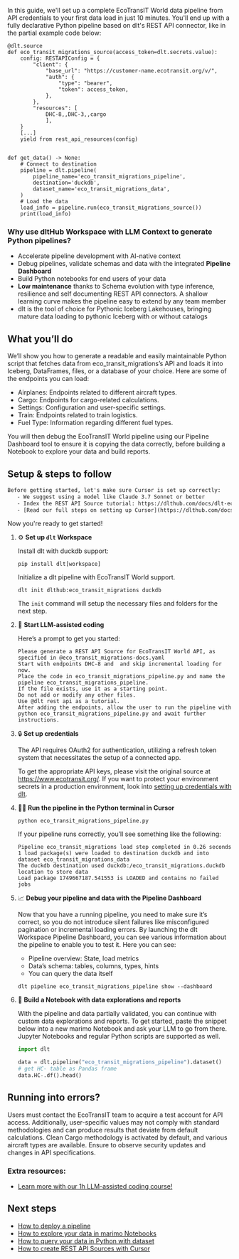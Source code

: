 In this guide, we'll set up a complete EcoTransIT World data pipeline from API credentials to your first data load in just 10 minutes. You'll end up with a fully declarative Python pipeline based on dlt's REST API connector, like in the partial example code below:

```python-outcome
@dlt.source
def eco_transit_migrations_source(access_token=dlt.secrets.value):
    config: RESTAPIConfig = {
        "client": {
            "base_url": "https://customer-name.ecotransit.org/v/",
            "auth": {
                "type": "bearer",
                "token": access_token,
            },
        },
        "resources": [
            DHC-8,,DHC-3,,cargo
            ],
    }
    [...]
    yield from rest_api_resources(config)


def get_data() -> None:
    # Connect to destination
    pipeline = dlt.pipeline(
        pipeline_name='eco_transit_migrations_pipeline',
        destination='duckdb',
        dataset_name='eco_transit_migrations_data', 
    )
    # Load the data
    load_info = pipeline.run(eco_transit_migrations_source())
    print(load_info) 
```

### Why use dltHub Workspace with LLM Context to generate Python pipelines?

- Accelerate pipeline development with AI-native context
- Debug pipelines, validate schemas and data with the integrated **Pipeline Dashboard**
- Build Python notebooks for end users of your data
- **Low maintenance** thanks to Schema evolution with type inference, resilience and self documenting REST API connectors. A shallow learning curve makes the pipeline easy to extend by any team member
- dlt is the tool of choice for Pythonic Iceberg Lakehouses, bringing mature data loading to pythonic Iceberg with or without catalogs

## What you’ll do

We’ll show you how to generate a readable and easily maintainable Python script that fetches data from eco_transit_migrations’s API and loads it into Iceberg, DataFrames, files, or a database of your choice. Here are some of the endpoints you can load:

- Airplanes: Endpoints related to different aircraft types.
- Cargo: Endpoints for cargo-related calculations.
- Settings: Configuration and user-specific settings.
- Train: Endpoints related to train logistics.
- Fuel Type: Information regarding different fuel types.

You will then debug the EcoTransIT World pipeline using our Pipeline Dashboard tool to ensure it is copying the data correctly, before building a Notebook to explore your data and build reports.

## Setup & steps to follow

```default
Before getting started, let's make sure Cursor is set up correctly:
   - We suggest using a model like Claude 3.7 Sonnet or better
   - Index the REST API Source tutorial: https://dlthub.com/docs/dlt-ecosystem/verified-sources/rest_api/ and add it to context as **@dlt rest api**
   - [Read our full steps on setting up Cursor](https://dlthub.com/docs/dlt-ecosystem/llm-tooling/cursor-restapi#23-configuring-cursor-with-documentation)
```

Now you're ready to get started!

1. ⚙️ **Set up `dlt` Workspace**
    
    Install dlt with duckdb support:
    ```shell
    pip install dlt[workspace]
    ```

    Initialize a dlt pipeline with EcoTransIT World support.
    ```shell
    dlt init dlthub:eco_transit_migrations duckdb
    ```

    The `init` command will setup the necessary files and folders for the next step.
    
2. 🤠 **Start LLM-assisted coding**
    
    Here’s a prompt to get you started:
    
    ```prompt
    Please generate a REST API Source for EcoTransIT World API, as specified in @eco_transit_migrations-docs.yaml 
    Start with endpoints DHC-8 and  and skip incremental loading for now. 
    Place the code in eco_transit_migrations_pipeline.py and name the pipeline eco_transit_migrations_pipeline. 
    If the file exists, use it as a starting point. 
    Do not add or modify any other files. 
    Use @dlt rest api as a tutorial. 
    After adding the endpoints, allow the user to run the pipeline with python eco_transit_migrations_pipeline.py and await further instructions.
    ```

    
3. 🔒 **Set up credentials** 
    
    The API requires OAuth2 for authentication, utilizing a refresh token system that necessitates the setup of a connected app.
    
    To get the appropriate API keys, please visit the original source at https://www.ecotransit.org/.
    If you want to protect your environment secrets in a production environment, look into [setting up credentials with dlt](https://dlthub.com/docs/walkthroughs/add_credentials).
    
4. 🏃‍♀️ **Run the pipeline in the Python terminal in Cursor**
    
    ```shell
    python eco_transit_migrations_pipeline.py
    ```
    
    If your pipeline runs correctly, you’ll see something like the following:
    
    ```shell
    Pipeline eco_transit_migrations load step completed in 0.26 seconds
    1 load package(s) were loaded to destination duckdb and into dataset eco_transit_migrations_data
    The duckdb destination used duckdb:/eco_transit_migrations.duckdb location to store data
    Load package 1749667187.541553 is LOADED and contains no failed jobs
    ```
    
5. 📈 **Debug your pipeline and data with the Pipeline Dashboard**

    Now that you have a running pipeline, you need to make sure it’s correct, so you do not introduce silent failures like misconfigured pagination or incremental loading errors. By launching the dlt Workspace Pipeline Dashboard, you can see various information about the pipeline to enable you to test it. Here you can see:
    - Pipeline overview: State, load metrics
    - Data’s schema: tables, columns, types, hints
    - You can query the data itself
    
    ```shell
    dlt pipeline eco_transit_migrations_pipeline show --dashboard
    ```
    
6. 🐍 **Build a Notebook with data explorations and reports**

    With the pipeline and data partially validated, you can continue with custom data explorations and reports. To get started, paste the snippet below into a new marimo Notebook and ask your LLM to go from there. Jupyter Notebooks and regular Python scripts are supported as well.

    
    ```python
    import dlt

   data = dlt.pipeline("eco_transit_migrations_pipeline").dataset()
   # get HC- table as Pandas frame
   data.HC-.df().head()
    ```

## Running into errors?

Users must contact the EcoTransIT team to acquire a test account for API access. Additionally, user-specific values may not comply with standard methodologies and can produce results that deviate from default calculations. Clean Cargo methodology is activated by default, and various aircraft types are available. Ensure to observe security updates and changes in API specifications.

### Extra resources:

- [Learn more with our 1h LLM-assisted coding course!](https://www.youtube.com/watch?v=GGid70rnJuM)

## Next steps

- [How to deploy a pipeline](https://dlthub.com/docs/walkthroughs/deploy-a-pipeline)
- [How to explore your data in marimo Notebooks](https://dlthub.com/docs/general-usage/dataset-access/marimo)
- [How to query your data in Python with dataset](https://dlthub.com/docs/general-usage/dataset-access/dataset)
- [How to create REST API Sources with Cursor](https://dlthub.com/docs/dlt-ecosystem/llm-tooling/cursor-restapi)